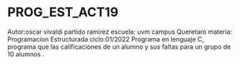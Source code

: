 # PROG_EST_ACT19
Autor:oscar vivaldi partido ramirez 
escuela: uvm campus Queretaro
materia: Programacion Estructurada
ciclo:01/2022
Programa en lenguaje C, programa que las calificaciones de un alumno y sus faltas para un grupo de 10 alumnos .

